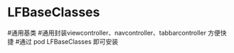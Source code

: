 # LFBaseClasses
#通用基类
#通用封装viewcontroller、navcontroller、tabbarcontroller 方便快捷
#通过 pod LFBaseClasses   即可安装   
